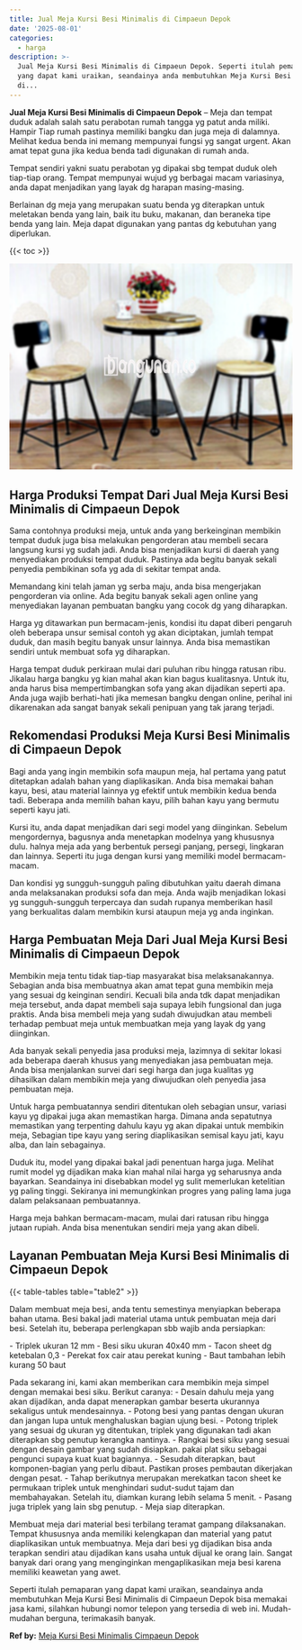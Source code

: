 ```yaml
---
title: Jual Meja Kursi Besi Minimalis di Cimpaeun Depok
date: '2025-08-01'
categories:
  - harga
description: >-
  Jual Meja Kursi Besi Minimalis di Cimpaeun Depok. Seperti itulah pemaparan
  yang dapat kami uraikan, seandainya anda membutuhkan Meja Kursi Besi Minimalis
  di...
---
```


**Jual Meja Kursi Besi Minimalis di Cimpaeun Depok** – Meja dan tempat duduk adalah salah satu perabotan rumah tangga yg patut anda miliki. Hampir Tiap rumah pastinya memiliki bangku dan juga meja di dalamnya. Melihat kedua benda ini memang mempunyai fungsi yg sangat urgent. Akan amat tepat guna jika kedua benda tadi digunakan di rumah anda.

Tempat sendiri yakni suatu perabotan yg dipakai sbg tempat duduk oleh tiap-tiap orang. Tempat mempunyai wujud yg berbagai macam variasinya, anda dapat menjadikan yang layak dg harapan masing-masing.

Berlainan dg meja yang merupakan suatu benda yg diterapkan untuk meletakan benda yang lain, baik itu buku, makanan, dan beraneka tipe benda yang lain. Meja dapat digunakan yang pantas dg kebutuhan yang diperlukan.

{{< toc >}}

![Jual Meja Kursi Besi Minimalis di Cimpaeun Depok](/images/jual-meja-besi-murah05.png)

## Harga Produksi Tempat Dari Jual Meja Kursi Besi Minimalis di Cimpaeun Depok

Sama contohnya produksi meja, untuk anda yang berkeinginan membikin tempat duduk juga bisa melakukan pengorderan atau membeli secara langsung kursi yg sudah jadi. Anda bisa menjadikan kursi di daerah yang menyediakan produksi tempat duduk. Pastinya ada begitu banyak sekali penyedia pembikinan sofa yg ada di sekitar tempat anda.

Memandang kini telah jaman yg serba maju, anda bisa mengerjakan pengorderan via online. Ada begitu banyak sekali agen online yang menyediakan layanan pembuatan bangku yang cocok dg yang diharapkan.

Harga yg ditawarkan pun bermacam-jenis, kondisi itu dapat diberi pengaruh oleh beberapa unsur semisal contoh yg akan diciptakan, jumlah tempat duduk, dan masih begitu banyak unsur lainnya. Anda bisa memastikan sendiri untuk membuat sofa yg diharapkan.

Harga tempat duduk perkiraan mulai dari puluhan ribu hingga ratusan ribu. Jikalau harga bangku yg kian mahal akan kian bagus kualitasnya. Untuk itu, anda harus bisa mempertimbangkan sofa yang akan dijadikan seperti apa. Anda juga wajib berhati-hati jika memesan bangku dengan online, perihal ini dikarenakan ada sangat banyak sekali penipuan yang tak jarang terjadi.

## Rekomendasi Produksi Meja Kursi Besi Minimalis di Cimpaeun Depok

Bagi anda yang ingin membikin sofa maupun meja, hal pertama yang patut ditetapkan adalah bahan yang diaplikasikan. Anda bisa memakai bahan kayu, besi, atau material lainnya yg efektif untuk membikin kedua benda tadi. Beberapa anda memilih bahan kayu, pilih bahan kayu yang bermutu seperti kayu jati.

Kursi itu, anda dapat menjadikan dari segi model yang diinginkan. Sebelum mengordernya, bagusnya anda menetapkan modelnya yang khususnya dulu. halnya meja ada yang berbentuk persegi panjang, persegi, lingkaran dan lainnya. Seperti itu juga dengan kursi yang memiliki model bermacam-macam.

Dan kondisi yg sungguh-sungguh paling dibutuhkan yaitu daerah dimana anda melaksanakan produksi sofa dan meja. Anda wajib menjadikan lokasi yg sungguh-sungguh terpercaya dan sudah rupanya memberikan hasil yang berkualitas dalam membikin kursi ataupun meja yg anda inginkan.

## Harga Pembuatan Meja Dari Jual Meja Kursi Besi Minimalis di Cimpaeun Depok

Membikin meja tentu tidak tiap-tiap masyarakat bisa melaksanakannya. Sebagian anda bisa membuatnya akan amat tepat guna membikin meja yang sesuai dg keinginan sendiri. Kecuali bila anda tdk dapat menjadikan meja tersebut, anda dapat membeli saja supaya lebih fungsional dan juga praktis. Anda bisa membeli meja yang sudah diwujudkan atau membeli terhadap pembuat meja untuk membuatkan meja yang layak dg yang diinginkan.

Ada banyak sekali penyedia jasa produksi meja, lazimnya di sekitar lokasi ada beberapa daerah khusus yang menyediakan jasa pembuatan meja. Anda bisa menjalankan survei dari segi harga dan juga kualitas yg dihasilkan dalam membikin meja yang diwujudkan oleh penyedia jasa pembuatan meja.

Untuk harga pembuatannya sendiri ditentukan oleh sebagian unsur, variasi kayu yg dipakai juga akan memastikan harga. Dimana anda sepatutnya memastikan yang terpenting dahulu kayu yg akan dipakai untuk membikin meja, Sebagian tipe kayu yang sering diaplikasikan semisal kayu jati, kayu alba, dan lain sebagainya.

Duduk itu, model yang dipakai bakal jadi penentuan harga juga. Melihat rumit model yg dijadikan maka kian mahal nilai harga yg seharusnya anda bayarkan. Seandainya ini disebabkan model yg sulit memerlukan ketelitian yg paling tinggi. Sekiranya ini memungkinkan progres yang paling lama juga dalam pelaksanaan pembuatannya.

Harga meja bahkan bermacam-macam, mulai dari ratusan ribu hingga jutaan rupiah. Anda bisa menentukan sendiri meja yang akan dibeli.

## Layanan Pembuatan Meja Kursi Besi Minimalis di Cimpaeun Depok

{{< table-tables table="table2" >}}

Dalam membuat meja besi, anda tentu semestinya menyiapkan beberapa bahan utama. Besi bakal jadi material utama untuk pembuatan meja dari besi. Setelah itu, beberapa perlengkapan sbb wajib anda persiapkan:

\- Triplek ukuran 12 mm - Besi siku ukuran 40x40 mm - Tacon sheet dg ketebalan 0,3 - Perekat fox cair atau perekat kuning - Baut tambahan lebih kurang 50 baut

Pada sekarang ini, kami akan memberikan cara membikin meja simpel dengan memakai besi siku. Berikut caranya: - Desain dahulu meja yang akan dijadikan, anda dapat menerapkan gambar beserta ukurannya sekaligus untuk mendesainnya. - Potong besi yang pantas dengan ukuran dan jangan lupa untuk menghaluskan bagian ujung besi. - Potong triplek yang sesuai dg ukuran yg ditentukan, triplek yang digunakan tadi akan diterapkan sbg penutup kerangka nantinya. - Rangkai besi siku yang sesuai dengan desain gambar yang sudah disiapkan. pakai plat siku sebagai pengunci supaya kuat kuat bagiannya. - Sesudah diterapkan, baut komponen-bagian yang perlu dibaut. Pastikan proses pembautan dikerjakan dengan pesat. - Tahap berikutnya merupakan merekatkan tacon sheet ke permukaan triplek untuk menghindari sudut-sudut tajam dan membahayakan. Setelah itu, diamkan kurang lebih selama 5 menit. - Pasang juga triplek yang lain sbg penutup. - Meja siap diterapkan.

Membuat meja dari material besi terbilang teramat gampang dilaksanakan. Tempat khususnya anda memiliki kelengkapan dan material yang patut diaplikasikan untuk membuatnya. Meja dari besi yg dijadikan bisa anda terapkan sendiri atau dijadikan kans usaha untuk dijual ke orang lain. Sangat banyak dari orang yang menginginkan mengaplikasikan meja besi karena memiliki keawetan yang awet.

Seperti itulah pemaparan yang dapat kami uraikan, seandainya anda membutuhkan Meja Kursi Besi Minimalis di Cimpaeun Depok bisa memakai jasa kami, silahkan hubungi nomor telepon yang tersedia di web ini. Mudah-mudahan berguna, terimakasih banyak.

**Ref by:** [Meja Kursi Besi Minimalis Cimpaeun Depok](https://id.wikipedia.org/wiki/Meja)
